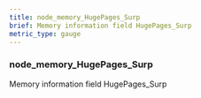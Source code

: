 ```yaml
---
title: node_memory_HugePages_Surp
brief: Memory information field HugePages_Surp
metric_type: gauge
---
```

### node_memory_HugePages_Surp

Memory information field HugePages_Surp